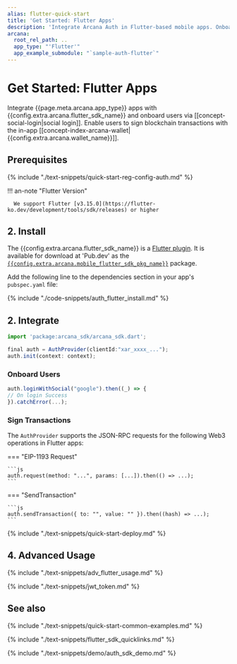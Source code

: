 ```yaml
---
alias: flutter-quick-start
title: 'Get Started: Flutter Apps'
description: 'Integrate Arcana Auth in Flutter-based mobile apps. Onboard users via social login. Provide instant access to the in-app Arcana wallet for signing transactions.'
arcana:
  root_rel_path: ..
  app_type: "'Flutter'"
  app_example_submodule: "`sample-auth-flutter`"
---
```


# Get Started: Flutter Apps

Integrate {{page.meta.arcana.app_type}} apps with {{config.extra.arcana.flutter_sdk_name}} and onboard users via [[concept-social-login|social login]]. Enable users to sign blockchain transactions with the in-app [[concept-index-arcana-wallet|{{config.extra.arcana.wallet_name}}]].

## Prerequisites

{% include "./text-snippets/quick-start-reg-config-auth.md" %}

!!! an-note "Flutter Version"

      We support Flutter [v3.15.0](https://flutter-ko.dev/development/tools/sdk/releases) or higher

## 2. Install

The {{config.extra.arcana.flutter_sdk_name}} is a [Flutter plugin](https://docs.flutter.dev/packages-and-plugins/developing-packages). It is available for download at 'Pub.dev' as the [`{{config.extra.arcana.mobile_flutter_sdk_pkg_name}}`](https://pub.dev/packages/arcana_auth_flutter) package. 

Add the following line to the dependencies section in your app's `pubspec.yaml` file:

{% include "./code-snippets/auth_flutter_install.md" %}

## 2. Integrate

```javascript
import 'package:arcana_sdk/arcana_sdk.dart';

final auth = AuthProvider(clientId:"xar_xxxx_...");
auth.init(context: context);
```

### Onboard Users

```js
auth.loginWithSocial("google").then((_) => {
// On login Success
}).catchError(...);
```

### Sign Transactions

The `AuthProvider` supports the JSON-RPC requests for the following Web3 operations in Flutter apps:

=== "EIP-1193 Request"

    ```js
    auth.request(method: "...", params: [...]).then(() => ...);
    ```

=== "SendTransaction"

    ```js
    auth.sendTransaction({ to: "", value: "" }).then((hash) => ...);
    ```

{% include "./text-snippets/quick-start-deploy.md" %}

## 4. Advanced Usage

{% include "./text-snippets/adv_flutter_usage.md" %}

{% include "./text-snippets/jwt_token.md" %}

## See also

{% include "./text-snippets/quick-start-common-examples.md" %}

{% include "./text-snippets/flutter_sdk_quicklinks.md" %}

{% include "./text-snippets/demo/auth_sdk_demo.md" %}

